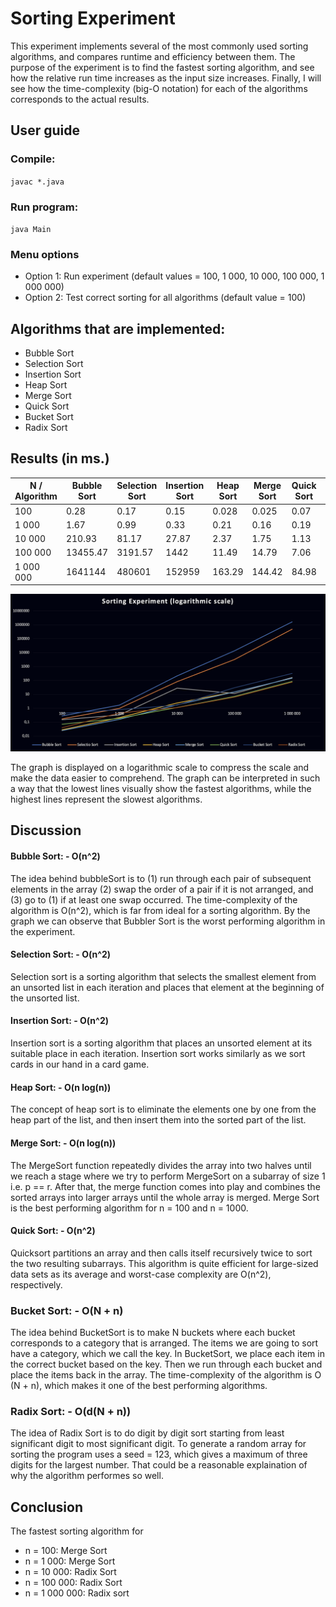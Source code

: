 # Sorting Experiment
This experiment implements several of the most commonly used sorting algorithms, and compares runtime and efficiency between them. The purpose of the experiment is to find the fastest sorting algorithm, and see how the relative run time increases as the input size increases. Finally, I will see how the time-complexity (big-O notation) for each of the algorithms corresponds to the actual results.

## User guide

### Compile:
`javac *.java`

### Run program:
`java Main`

### Menu options
 - Option 1: Run experiment (default values = 100, 1 000, 10 000, 100 000, 1 000 000)
 - Option 2: Test correct sorting for all algorithms (default value = 100)

## Algorithms that are implemented:
  - Bubble Sort
  - Selection Sort
  - Insertion Sort
  - Heap Sort
  - Merge Sort
  - Quick Sort
  - Bucket Sort
  - Radix Sort

## Results (in ms.)
| N / Algorithm | Bubble Sort | Selection Sort | Insertion Sort | Heap Sort | Merge Sort | Quick Sort | Bucket Sort | Radix Sort |
|---------------|-------------|----------------|----------------|-----------|------------|------------|-------------|------------|
| 100           | 0.28        | 0.17           | 0.15           | 0.028     | 0.025      | 0.07       | 0.42        | 0.04       |
| 1 000         | 1.67        | 0.99           | 0.33           | 0.21      | 0.16       | 0.19       | 0.80        | 0.46       |
| 10 000        | 210.93      | 81.17          | 27.87          | 2.37      | 1.75       | 1.13       | 1.66        | 1.11       |
| 100 000       | 13455.47    | 3191.57        | 1442           | 11.49     | 14.79      | 7.06       | 29.68       | 6.29       |
| 1 000 000     | 1641144     | 480601         | 152959         | 163.29    | 144.42     | 84.98      | 320.31      | 75.62      |

![Results](https://github.com/sverrbb/sorting-experiment/blob/main/Runtime.png)

The graph is displayed on a logarithmic scale to compress the scale and make the data easier to comprehend. The graph can be interpreted in such a way that the lowest lines visually show the fastest algorithms, while the highest lines represent the slowest algorithms.

## Discussion
#### **Bubble Sort:** - O(n^2)
The idea behind bubbleSort is to (1) run through each pair of subsequent elements in the array (2) swap the order of a pair if it is not arranged, and (3) go to (1) if at least one swap occurred. The time-complexity of the algorithm is O(n^2), which is far from ideal for a sorting algorithm. By the graph we can observe that Bubbler Sort is the worst performing algorithm in the experiment.

#### **Selection Sort:** - O(n^2)
Selection sort is a sorting algorithm that selects the smallest element from an unsorted list in each iteration and places that element at the beginning of the unsorted list.

#### **Insertion Sort:** - O(n^2)
Insertion sort is a sorting algorithm that places an unsorted element at its suitable place in each iteration. Insertion sort works similarly as we sort cards in our hand in a card game.

#### **Heap Sort:** - O(n log(n))
The concept of heap sort is to eliminate the elements one by one from the heap part of the list, and then insert them into the sorted part of the list.

#### **Merge Sort:** - O(n log(n))
The MergeSort function repeatedly divides the array into two halves until we reach a stage where we try to perform MergeSort on a subarray of size 1 i.e. p == r. After that, the merge function comes into play and combines the sorted arrays into larger arrays until the whole array is merged. Merge Sort is the best performing algorithm for n = 100 and n = 1000.

#### **Quick Sort:** - O(n^2)
Quicksort partitions an array and then calls itself recursively twice to sort the two resulting subarrays. This algorithm is quite efficient for large-sized data sets as its average and worst-case complexity are O(n^2), respectively.

### **Bucket Sort:** - O(N + n)
The idea behind BucketSort is to make N buckets where each bucket corresponds to a category that is arranged. The items we are going to sort have a category, which we call the key. In BucketSort, we place each item in the correct bucket based on the key. Then we run through each bucket and place the items back in the array. The time-complexity of the algorithm is O (N + n), which makes it one of the best performing algorithms.

### **Radix Sort:** - O(d(N + n))
The idea of Radix Sort is to do digit by digit sort starting from least significant digit to most significant digit. To generate a random array for sorting the program uses a seed = 123, which gives a maximum of three digits for the largest number. That could be a reasonable explaination of why the algorithm performes so well.

## Conclusion
The fastest sorting algorithm for
 - n = 100: Merge Sort
 - n = 1 000: Merge Sort
 - n = 10 000: Radix Sort
 - n = 100 000: Radix Sort
 - n = 1 000 000: Radix sort
